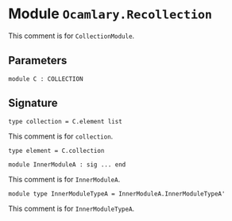 
# Module `Ocamlary.Recollection`

This comment is for `CollectionModule`.


## Parameters

```
module C : COLLECTION
```

## Signature

```
type collection = C.element list
```
This comment is for `collection`.

```
type element = C.collection
```
```
module InnerModuleA : sig ... end
```
This comment is for `InnerModuleA`.

```
module type InnerModuleTypeA = InnerModuleA.InnerModuleTypeA'
```
This comment is for `InnerModuleTypeA`.
